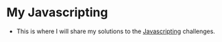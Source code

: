 # My Javascripting

- This is where I will share my solutions to the [Javascripting](https://github.com/workshopper/javascripting) challenges. 


